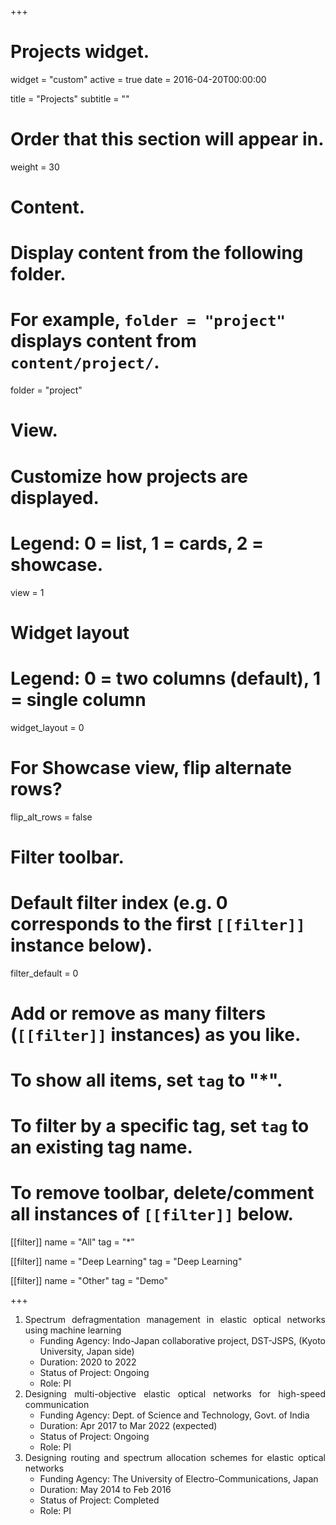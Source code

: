 +++
# Projects widget.
widget = "custom"
active = true
date = 2016-04-20T00:00:00

title = "Projects"
subtitle = ""

# Order that this section will appear in.
weight = 30

# Content.
# Display content from the following folder.
# For example, `folder = "project"` displays content from `content/project/`.
folder = "project"

# View.
# Customize how projects are displayed.
# Legend: 0 = list, 1 = cards, 2 = showcase.
view = 1

# Widget layout
# Legend: 0 = two columns (default), 1 = single column
widget_layout = 0

# For Showcase view, flip alternate rows?
flip_alt_rows = false

# Filter toolbar.

# Default filter index (e.g. 0 corresponds to the first `[[filter]]` instance below).
filter_default = 0

# Add or remove as many filters (`[[filter]]` instances) as you like.
# To show all items, set `tag` to "*".
# To filter by a specific tag, set `tag` to an existing tag name.
# To remove toolbar, delete/comment all instances of `[[filter]]` below.
[[filter]]
  name = "All"
  tag = "*"

[[filter]]
  name = "Deep Learning"
  tag = "Deep Learning"

[[filter]]
  name = "Other"
  tag = "Demo"

+++

<div align="justify">
      <ol>
        <li>Spectrum defragmentation management in elastic optical networks using machine learning
          <ul>
            <li>Funding Agency: Indo-Japan collaborative project, DST-JSPS, (Kyoto University, Japan side)</li>
            <li>Duration: 2020 to 2022</li>
            <li>Status of Project: Ongoing</li>
            <li>Role: PI</li>
            </ul>
        </li>
        <li>Designing multi-objective elastic optical networks for high-speed communication
          <ul>
            <li>Funding Agency: Dept. of Science and Technology, Govt. of India</li>
            <li>Duration: Apr 2017 to Mar 2022 (expected) </li>            
            <li>Status of Project: Ongoing</li>
            <li>Role: PI</li>
            </ul>
        </li>
        <li>Designing routing and spectrum allocation schemes for elastic optical networks
          <ul>
            <li>Funding Agency: The University of Electro-Communications,  Japan </li>
            <li>Duration: May 2014 to Feb 2016 </li>
            <li>Status of Project: Completed</li>
            <li>Role: PI</li>
          </ul>
        </li>
        </ol>
</div>
